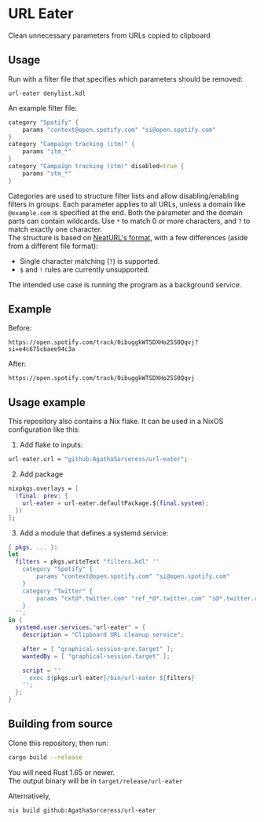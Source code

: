 # URL Eater
Clean unnecessary parameters from URLs copied to clipboard

## Usage
Run with a filter file that specifies which parameters should be removed:  
```
url-eater denylist.kdl
```
An example filter file:  
```d
category "Spotify" {
	params "context@open.spotify.com" "si@open.spotify.com"
}
category "Campaign tracking (itm)" {
	params "itm_*"
}
category "Campaign tracking (stm)" disabled=true {
	params "stm_*"
}
```
Categories are used to structure filter lists and allow disabling/enabling filters in groups. 
Each parameter applies to all URLs, unless a domain like `@example.com` is specified at the end. 
Both the parameter and the domain parts can contain wildcards. Use `*` to match 0 or more characters, and `?` to match exactly one character.  
The structure is based on [NeatURL's format](https://github.com/Smile4ever/Neat-URL/#default-blocked-parameters), with a few differences (aside from a different file format):  
- Single character matching (`?`) is supported.  
- `$` and `!` rules are currently unsupported.  

The intended use case is running the program as a background service.

## Example
Before:
```
https://open.spotify.com/track/0ibuggkWTSDXHo25S0Qqvj?si=e4c675cbaee94c3a
```
After:
```
https://open.spotify.com/track/0ibuggkWTSDXHo25S0Qqvj
```

## Usage example
This repository also contains a Nix flake. It can be used in a NixOS configuration like this:  
1. Add flake to inputs:
```nix
url-eater.url = "github:AgathaSorceress/url-eater";
```
2. Add package
```nix
nixpkgs.overlays = [
  (final: prev: {
    url-eater = url-eater.defaultPackage.${final.system};
  })
];
```
3. Add a module that defines a systemd service:
```nix
{ pkgs, ... }:
let
  filters = pkgs.writeText "filters.kdl" ''
    category "Spotify" {
    	params "context@open.spotify.com" "si@open.spotify.com"
    }
    category "Twitter" {
    	params "cxt@*.twitter.com" "ref_*@*.twitter.com" "s@*.twitter.com" "t@*.twitter.com" "twclid"
    }
  '';
in {
  systemd.user.services."url-eater" = {
    description = "Clipboard URL cleanup service";

    after = [ "graphical-session-pre.target" ];
    wantedBy = [ "graphical-session.target" ];

    script = ''
      exec ${pkgs.url-eater}/bin/url-eater ${filters}
    '';
  };
}
```

## Building from source
Clone this repository, then run:
```sh
cargo build --release
```
You will need Rust 1.65 or newer.  
The output binary will be in `target/release/url-eater`  

Alternatively,
```sh
nix build github:AgathaSorceress/url-eater
```